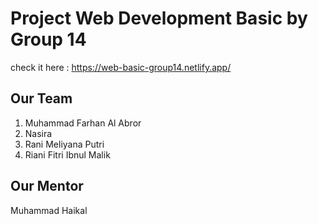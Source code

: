 # Project Web Development Basic by Group 14

check it here : https://web-basic-group14.netlify.app/

## Our Team

1. Muhammad Farhan Al Abror
2. Nasira
3. Rani Meliyana Putri
4. Riani Fitri Ibnul Malik

## Our Mentor
Muhammad Haikal
